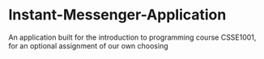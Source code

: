 # Instant-Messenger-Application
An application built for the introduction to programming course CSSE1001, for an optional assignment of our own choosing
